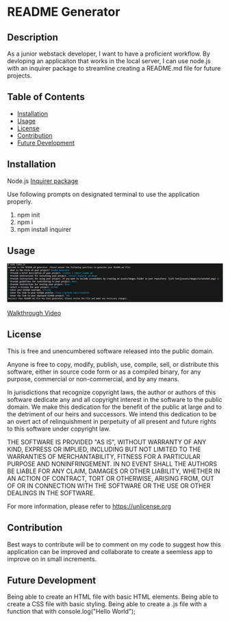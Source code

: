 # README Generator

## Description

As a junior webstack developer, I want to have a proficient workflow. 
By devloping an applicaiton that works in the local server, I can use node.js with an inquirer package to streamline creating a README.md file for future projects.

## Table of Contents

- [Installation](#installation)
- [Usage](#usage)
- [License](#license)
- [Contribution](#contribution)
- [Future Development](#future-development)

## Installation

Node.js
[Inquirer package](https://www.npmjs.com/package/inquirer/v/8.2.4)

Use following prompts on designated terminal to use the application properly. 
1. npm init
2. npm i
3. npm install inquirer

## Usage

![screenshot](images/Challenge_09-README-Generator.jpg)

[Walkthrough Video](https://youtu.be/PLTRjs2UhQA)

## License

This is free and unencumbered software released into the public domain.

Anyone is free to copy, modify, publish, use, compile, sell, or
distribute this software, either in source code form or as a compiled
binary, for any purpose, commercial or non-commercial, and by any
means.

In jurisdictions that recognize copyright laws, the author or authors
of this software dedicate any and all copyright interest in the
software to the public domain. We make this dedication for the benefit
of the public at large and to the detriment of our heirs and
successors. We intend this dedication to be an overt act of
relinquishment in perpetuity of all present and future rights to this
software under copyright law.

THE SOFTWARE IS PROVIDED "AS IS", WITHOUT WARRANTY OF ANY KIND,
EXPRESS OR IMPLIED, INCLUDING BUT NOT LIMITED TO THE WARRANTIES OF
MERCHANTABILITY, FITNESS FOR A PARTICULAR PURPOSE AND NONINFRINGEMENT.
IN NO EVENT SHALL THE AUTHORS BE LIABLE FOR ANY CLAIM, DAMAGES OR
OTHER LIABILITY, WHETHER IN AN ACTION OF CONTRACT, TORT OR OTHERWISE,
ARISING FROM, OUT OF OR IN CONNECTION WITH THE SOFTWARE OR THE USE OR
OTHER DEALINGS IN THE SOFTWARE.

For more information, please refer to <https://unlicense.org>


## Contribution

Best ways to contribute will be to comment on my code to suggest how this application can be improved and collaborate to create a seemless app to improve on in small increments. 

## Future Development

Being able to create an HTML file with basic HTML elements.
Being able to create a CSS file with basic styling.
Being able to create a .js file with a function that with console.log("Hello World");